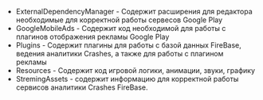 * ExternalDependencyManager - Содержит расширения для редактора необходимые для корректной работы сервесов Google Play
* GoogleMobileAds - Содержит код необходимой для работы с плагинов отображения рекламы Google Play
* Plugins - Содержит плагины для работы с базой данных FireBase, ведения аналитики Crashes, а также для работы с плагином рекламы
* Resources - Содержит код игровой логики, анимации, звуки, графику
* StremingAssets - содержит информацию для корректной работы сервисов аналитики Crashes FireBase.
